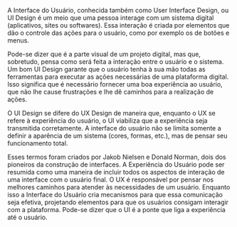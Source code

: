 A Interface do Usuário, conhecida também como User Interface Design, ou UI Design é um meio que uma pessoa interage com um sistema digital (aplicativos, sites ou softwares). Essa interação é criada por elementos que dão o controle das ações para o usuário, como por exemplo os de botões e menus.

Pode-se dizer que é a parte visual de um projeto digital, mas que, sobretudo, pensa como será feita a interação entre o usuário e o sistema. Um bom UI Design garante que o usuário tenha à sua mão todas as ferramentas para executar as ações necessárias de uma plataforma digital. Isso significa que é necessário fornecer uma boa experiência ao usuário, que não lhe cause frustrações e lhe dê caminhos para a realização de ações.

O UI Design se difere do UX Design de maneira que, enquanto o UX se refere à experiência do usuário, o UI viabiliza que a experiência seja transmitida corretamente. A interface do usuário não se limita somente a definir a aparência de um sistema (cores, formas, etc.), mas de pensar seu funcionamento total.

Esses termos foram criados por Jakob Nielsen e Donald Norman, dois dos pioneiros da construção de interfaces. A Experiência do Usuário pode ser resumida como uma maneira de incluir todos os aspectos de interação de uma interface com o usuário final. O UX é responsável por pensar nos melhores caminhos para atender às necessidades de um usuário. Enquanto isso a Interface do Usuário cria mecanismos para que essa comunicação seja efetiva, projetando elementos para que os usuários consigam interagir com a plataforma. Pode-se dizer que o UI é a ponte que liga a experiência até o usuário.